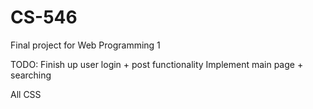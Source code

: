 # CS-546
Final project for Web Programming 1

TODO: 
Finish up user login + post functionality
Implement main page + searching

All CSS
